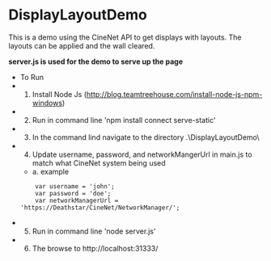 # DisplayLayoutDemo
This is a demo using the CineNet API to get displays with layouts.  The layouts can be applied and the wall cleared.



**server.js is used for the demo to serve up the page**
 * To Run
 * 1.  Install Node Js (http://blog.teamtreehouse.com/install-node-js-npm-windows)
 * 2.  Run in command line 'npm install connect serve-static'
 * 3.  In the command lind navigate to the directory .\DisplayLayoutDemo\
 * 4.  Update username, password, and networkMangerUrl in main.js to match what CineNet system being used
   * a.  example
   ```
       var username = 'john';
       var password = 'doe';
       var networkManagerUrl = 'https://Deathstar/CineNet/NetworkManager/';
   ```
 * 5.  Run in command line 'node server.js'
 * 6.  The browse to http://localhost:31333/
 
